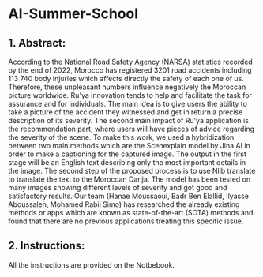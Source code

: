# AI-Summer-School
## 1. Abstract: 
According to the National Road Safety Agency (NARSA) statistics recorded by the end of 2022, Morocco has registered 3201 road accidents including 113 740 body injuries which affects directly the safety of each one of us. Therefore, these unpleasant numbers influence negatively the Moroccan picture worldwide.  Ru’ya innovation tends to help and facilitate the task for assurance and for individuals. The main idea is to give users the ability to take a picture of the accident they witnessed and get in return a precise description of its severity. The second main impact of Ru’ya application is the recommendation part, where users will have pieces of advice regarding the severity of the scene. To make this work, we used a hybridization between two main methods which are the Scenexplain model by Jina AI in order to make a captioning for the captured image. The output in the first stage will be an English text describing only the most important details in the image. The second step of the proposed process is to use Nllb translate to translate the text to the Moroccan Darija. The model has been tested on many images showing different levels of severity and got good and satisfactory results. Our team (Hanae Moussaoui, Badr Ben Elallid, Ilyasse Aboussaleh, Mohamed Rabii Simo) has researched the already existing methods or apps which are known as state-of-the-art (SOTA) methods and found that there are no previous applications treating this specific issue.
## 2. Instructions: 
All the instructions are provided on the Notbebook.

